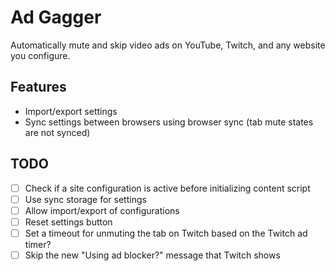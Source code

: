# Ad Gagger

Automatically mute and skip video ads on YouTube, Twitch, and any website you configure.

## Features

- Import/export settings
- Sync settings between browsers using browser sync (tab mute states are not synced)

## TODO

- [ ] Check if a site configuration is active before initializing content script
- [ ] Use sync storage for settings
- [ ] Allow import/export of configurations
- [ ] Reset settings button
- [ ] Set a timeout for unmuting the tab on Twitch based on the Twitch ad timer?
- [ ] Skip the new "Using ad blocker?" message that Twitch shows
